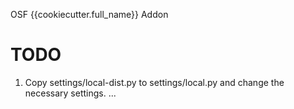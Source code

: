 OSF {{cookiecutter.full_name}} Addon

# TODO


1. Copy settings/local-dist.py to settings/local.py and change the necessary settings.
...
